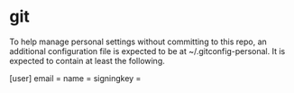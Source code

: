 # git

To help manage personal settings without committing to this repo, an additional
configuration file is expected to be at ~/.gitconfig-personal. It is expected to
contain at least the following.

[user]
    email =
    name =
    signingkey =
